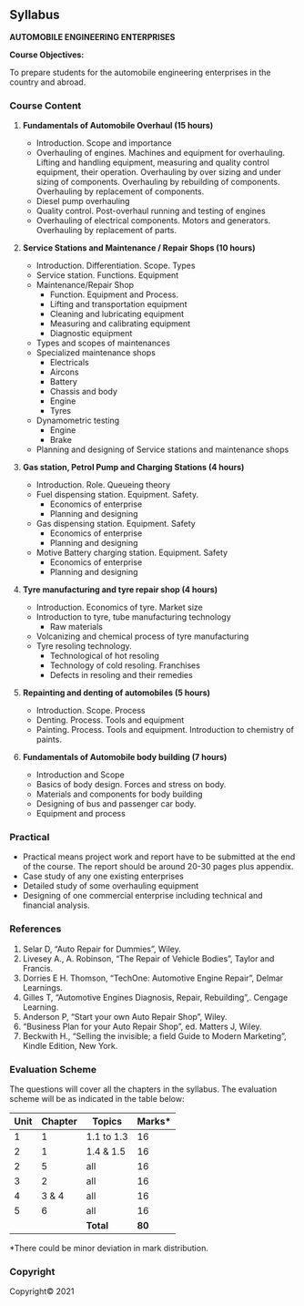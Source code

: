 ## Syllabus

**AUTOMOBILE ENGINEERING ENTERPRISES**

**Course Objectives:**

To prepare students for the automobile engineering enterprises in the country and abroad.

### **Course Content**

1. **Fundamentals of Automobile Overhaul (15 hours)**
    * Introduction. Scope and importance
    * Overhauling of engines. Machines and equipment for overhauling. Lifting and handling equipment, measuring and quality control equipment, their operation. Overhauling by over sizing and under sizing of components. Overhauling by rebuilding of components. Overhauling by replacement of components.
    * Diesel pump overhauling
    * Quality control. Post-overhaul running and testing of engines
    * Overhauling of electrical components. Motors and generators. Overhauling by replacement of parts.

2. **Service Stations and Maintenance / Repair Shops (10 hours)**
    * Introduction. Differentiation. Scope. Types
    * Service station. Functions. Equipment
    * Maintenance/Repair Shop
        * Function. Equipment and Process.
        * Lifting and transportation equipment
        * Cleaning and lubricating equipment
        * Measuring and calibrating equipment
        * Diagnostic equipment
    * Types and scopes of maintenances
    * Specialized maintenance shops
        * Electricals
        * Aircons
        * Battery
        * Chassis and body
        * Engine
        * Tyres
    * Dynamometric testing
        * Engine
        * Brake
    * Planning and designing of Service stations and maintenance shops

3. **Gas station, Petrol Pump and Charging Stations (4 hours)**
    * Introduction. Role. Queueing theory
    * Fuel dispensing station. Equipment. Safety.
        * Economics of enterprise
        * Planning and designing
    * Gas dispensing station. Equipment. Safety
        * Economics of enterprise
        * Planning and designing
    * Motive Battery charging station. Equipment. Safety
        * Economics of enterprise
        * Planning and designing

4. **Tyre manufacturing and tyre repair shop (4 hours)**
    * Introduction. Economics of tyre. Market size
    * Introduction to tyre, tube manufacturing technology
        * Raw materials
    * Volcanizing and chemical process of tyre manufacturing
    * Tyre resoling technology.
        * Technological of hot resoling
        * Technology of cold resoling. Franchises
        * Defects in resoling and their remedies

5. **Repainting and denting of automobiles (5 hours)**
    * Introduction. Scope. Process
    * Denting. Process. Tools and equipment
    * Painting. Process. Tools and equipment. Introduction to chemistry of paints.

6. **Fundamentals of Automobile body building (7 hours)**
    * Introduction and Scope
    * Basics of body design. Forces and stress on body.
    * Materials and components for body building
    * Designing of bus and passenger car body.
    * Equipment and process

### **Practical**

* Practical means project work and report have to be submitted at the end of the course. The report should be around 20-30 pages plus appendix.
* Case study of any one existing enterprises
* Detailed study of some overhauling equipment
* Designing of one commercial enterprise including technical and financial analysis.

### **References**

1. Selar D, “Auto Repair for Dummies”, Wiley.
2. Livesey A., A. Robinson, “The Repair of Vehicle Bodies”, Taylor and Francis.
3. Dorries E H. Thomson, “TechOne: Automotive Engine Repair”, Delmar Learnings.
4. Gilles T, “Automotive Engines Diagnosis, Repair, Rebuilding”,. Cengage Learning.
5. Anderson P, “Start your own Auto Repair Shop”, Wiley.
6. “Business Plan for your Auto Repair Shop”, ed. Matters J, Wiley.
7. Beckwith H., “Selling the invisible; a field Guide to Modern Marketing”, Kindle Edition, New York.

### **Evaluation Scheme**

The questions will cover all the chapters in the syllabus. The evaluation scheme will be as indicated in the table below:

| Unit | Chapter | Topics                                       | Marks* |
| ----- | -------- | ---------------------------------------------- | ------ |
| 1     | 1       | 1.1 to 1.3                                    | 16     |
| 2     | 1       | 1.4 & 1.5                                     | 16     |
| 2     | 5       | all                                            | 16     |
| 3     | 2       | all                                            | 16     |
| 4     | 3 & 4   | all                                            | 16     |
| 5     | 6       | all                                            | 16     |
|       |         | **Total**                                       | **80** |

*There could be minor deviation in mark distribution.

### Copyright

Copyright&copy; 2021